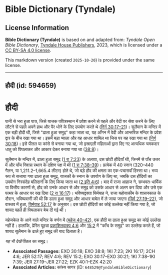 # Bible Dictionary (Tyndale)

## License Information

**Bible Dictionary (Tyndale)** is based on and adapted from: _Tyndale Open Bible Dictionary_, [Tyndale House Publishers](https://tyndaleopenresources.com/), 2023, which is licensed under a [CC BY-SA 4.0 license](https://creativecommons.org/licenses/by-sa/4.0/legalcode.en).

This markdown version (created `2025-10-20`) is provided under the same license.



--------------------------------

## हौदी (id: 594659)

हौदी
====

पानी से भरा हुआ पात्र, जिसे याजक पवित्रस्थान में प्रवेश करने से पहले और वेदी पर सेवा करने के लिए लौटने से पहले अपने हाथ और पैर धोने के लिए उपयोग करते थे ([निर्ग 30:17–21](https://ref.ly/Exod30:17-Exod30:21))। सुलैमान के मन्दिर में एक बड़ी हौदी थी, जिसे "ढाला हुआ समुद्र" कहा जाता था, यह आँगन में वेदी और आन्तरिक मन्दिर के प्रवेश द्वार के बीच रखा गया था। इसमें बड़ा प्याला और वह आधार शामिल था जिस पर यह रखा गया था ([निर्ग 30:18](https://ref.ly/Exod30:18))। इसे पीतल या कांसे से बनाया गया था, जो इस्राएली महिलाओं द्वारा दिए गए अत्यधिक चमकदार धातु को पिघलाकर और आकार देकर बनाया गया था ([38:8](https://ref.ly/Exod38:8))।

सुलैमान के मन्दिर में, ढाला हुआ समुद्र ([1 रा 7:23](https://ref.ly/1Kgs7:23)) के अलावा, दस छोटी हौदियाँ थी, जिनमें से पाँच उत्तर में और पाँच निवास स्थान के दक्षिण पक्ष में थी ([1 रा 7:38–39](https://ref.ly/1Kgs7:38-1Kgs7:39))। प्रत्येक में 40 स्नान (320–440 गैलन, या 1,211\.2–1,665\.4 लीटर) होते थे, जो बड़े हौद की क्षमता का एक\-पचासवाँ हिस्सा था। भव्य रूप से सजाया गया ढाला हुआ समुद्र, याजकों के स्नान के उपयोग के लिए था, जबकि दस हौदियों का उपयोग निस्संदेह बलिदानों के लिए किया जाता था ([2 इति 4:6](https://ref.ly/2Chr4:6))। बाद में राजा आहाज ने, सम्भवतः धार्मिक या वित्तीय कारणों से, हौद को उनके आधार से और समुद्र को उसके आधार से अलग कर दिया और उसे एक पत्थर के आधार पर रख दिया ([2 रा 16:17](https://ref.ly/2Kgs16:17))। भविष्यद्वक्ता यिर्मयाह ने, राजा यहोयाकीम के शासनकाल के दौरान, भविष्यवाणी की थी कि ढाला हुआ समुद्र और आधार बाबेल में ले जाया जाएगा ([यिर्म 27:19–22](https://ref.ly/Jer27:19-Jer27:22)), जो वास्तव में हुआ, [यिर्मयाह 52:17](https://ref.ly/Jer52:17) के अनुसार। दस छोटी हौदियों का कोई उल्लेख नहीं किया गया है, जो शायद पहले ही पिघलाकर बेच दी गई थी।

यहेजकेल के आने वाले मन्दिर के वर्णन में ([यहेज 40–42](https://ref.ly/Ezek40:1-Ezek42:20)), एक हौदी या ढाला हुआ समुद्र का कोई उल्लेख नहीं है। हालांकि, प्रेरित यूहन्ना [प्रकाशितवाक्य 4:6](https://ref.ly/Rev4:6) और [15:2](https://ref.ly/Rev15:2) में "काँच के समुद्र" का उल्लेख करते हैं, जो शायद सुलैमान के ढाले हुए समुद्र की याद दिलाता है।

*यह भी देखें* पीतल का समुद्र।

* **Associated Passages:** EXO 30:18; EXO 38:8; 1KI 7:23; 2KI 16:17; 2CH 4:6; JER 52:17; REV 4:6; REV 15:2; EXO 30:17–EXO 30:21; 1KI 7:38–1KI 7:39; JER 27:19–JER 27:22; EZK 40:1–EZK 42:20
* **Associated Articles:** कांस्य सागर (ID: `648529@TyndaleBibleDictionary`)

